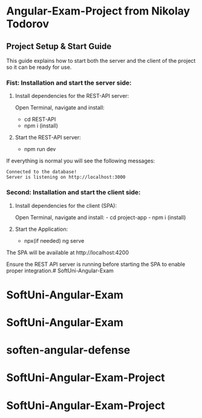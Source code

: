 # Angular-Exam-Project from Nikolay Todorov

## Project Setup & Start Guide

This guide explains how to start both the server and the client of the project so it can be ready for use.

### Fist: Installation and start the server side:

1. Install dependencies for the REST-API server:

    Open Terminal, navigate and install:
    - cd REST-API
    - npm i (install)

2. Start the REST-API server:
    - npm run dev

If everything is normal you will see the following messages:

    Connected to the database!
    Server is listening on http://localhost:3000
    

### Second: Installation and start the client side:

1. Install dependencies for the client (SPA):

    Open Terminal, navigate and install:
        - cd project-app
        - npm i (install)

2. Start the Application:
    - npx(if needed) ng serve

The SPA will be available at http://localhost:4200

Ensure the REST API server is running before starting the SPA to enable proper integration.# SoftUni-Angular-Exam
# SoftUni-Angular-Exam
# SoftUni-Angular-Exam
# soften-angular-defense
# SoftUni-Angular-Exam-Project
# SoftUni-Angular-Exam-Project
